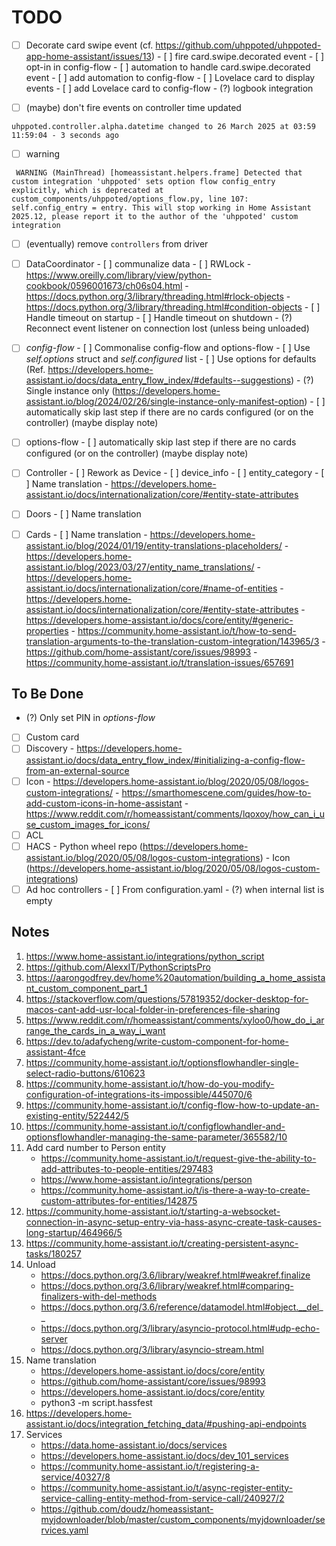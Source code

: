 # TODO

- [ ] Decorate card swipe event (cf. https://github.com/uhppoted/uhppoted-app-home-assistant/issues/13)
       - [ ] fire card.swipe.decorated event
             - [ ] opt-in in config-flow
       - [ ] automation to handle card.swipe.decorated event
       - [ ] add automation to config-flow
       - [ ] Lovelace card to display events
       - [ ] add Lovelace card to config-flow
       - (?) logbook integration

- [ ] (maybe) don't fire events on controller time updated
```
uhppoted.controller.alpha.datetime changed to 26 March 2025 at 03:59 11:59:04 - 3 seconds ago
```

- [ ] warning
```
 WARNING (MainThread) [homeassistant.helpers.frame] Detected that custom integration 'uhppoted' sets option flow config_entry explicitly, which is deprecated at custom_components/uhppoted/options_flow.py, line 107: self.config_entry = entry. This will stop working in Home Assistant 2025.12, please report it to the author of the 'uhppoted' custom integration
```

- [ ] (eventually) remove `controllers` from driver

- [ ] DataCoordinator
      - [ ] communalize data
            - [ ] RWLock
                  - https://www.oreilly.com/library/view/python-cookbook/0596001673/ch06s04.html
                  - https://docs.python.org/3/library/threading.html#rlock-objects
                  - https://docs.python.org/3/library/threading.html#condition-objects
      - [ ] Handle timeout on startup
      - [ ] Handle timeout on shutdown
      - (?) Reconnect event listener on connection lost (unless being unloaded)

- [ ] _config-flow_
      - [ ] Commonalise config-flow and options-flow
      - [ ] Use _self.options_ struct and _self.configured_ list
      - [ ] Use options for defaults (Ref. https://developers.home-assistant.io/docs/data_entry_flow_index/#defaults--suggestions)
      - (?) Single instance only (https://developers.home-assistant.io/blog/2024/02/26/single-instance-only-manifest-option)
      - [ ] automatically skip last step if there are no cards configured (or on the controller)
            (maybe display note)

- [ ] options-flow
      - [ ] automatically skip last step if there are no cards configured (or on the controller)
            (maybe display note)

- [ ] Controller
      - [ ] Rework as Device
      - [ ] device_info
      - [ ] entity_category
      - [ ] Name translation
            - https://developers.home-assistant.io/docs/internationalization/core/#entity-state-attributes

- [ ] Doors
      - [ ] Name translation

- [ ] Cards
      - [ ] Name translation
            - https://developers.home-assistant.io/blog/2024/01/19/entity-translations-placeholders/
            - https://developers.home-assistant.io/blog/2023/03/27/entity_name_translations/
            - https://developers.home-assistant.io/docs/internationalization/core/#name-of-entities
            - https://developers.home-assistant.io/docs/internationalization/core/#entity-state-attributes
            - https://developers.home-assistant.io/docs/core/entity/#generic-properties
            - https://community.home-assistant.io/t/how-to-send-translation-arguments-to-the-translation-custom-integration/143965/3
            - https://github.com/home-assistant/core/issues/98993
            - https://community.home-assistant.io/t/translation-issues/657691


## To Be Done

- (?) Only set PIN in _options-flow_
- [ ] Custom card
- [ ] Discovery
      - https://developers.home-assistant.io/docs/data_entry_flow_index/#initializing-a-config-flow-from-an-external-source
- [ ] Icon
      - https://developers.home-assistant.io/blog/2020/05/08/logos-custom-integrations/
      - https://smarthomescene.com/guides/how-to-add-custom-icons-in-home-assistant
      - https://www.reddit.com/r/homeassistant/comments/lqoxoy/how_can_i_use_custom_images_for_icons/
- [ ] ACL
- [ ] HACS
      - Python wheel repo (https://developers.home-assistant.io/blog/2020/05/08/logos-custom-integrations)
      - Icon (https://developers.home-assistant.io/blog/2020/05/08/logos-custom-integrations)
- [ ] Ad hoc controllers
      - [ ] From configuration.yaml
      - (?) when internal list is empty

## Notes

1.  https://www.home-assistant.io/integrations/python_script
2.  https://github.com/AlexxIT/PythonScriptsPro
3.  https://aarongodfrey.dev/home%20automation/building_a_home_assistant_custom_component_part_1
4.  https://stackoverflow.com/questions/57819352/docker-desktop-for-macos-cant-add-usr-local-folder-in-preferences-file-sharing
5.  https://www.reddit.com/r/homeassistant/comments/xyloo0/how_do_i_arrange_the_cards_in_a_way_i_want
6.  https://dev.to/adafycheng/write-custom-component-for-home-assistant-4fce
7.  https://community.home-assistant.io/t/optionsflowhandler-single-select-radio-buttons/610623
8.  https://community.home-assistant.io/t/how-do-you-modify-configuration-of-integrations-its-impossible/445070/6
9.  https://community.home-assistant.io/t/config-flow-how-to-update-an-existing-entity/522442/5
10. https://community.home-assistant.io/t/configflowhandler-and-optionsflowhandler-managing-the-same-parameter/365582/10
11. Add card number to Person entity
    - https://community.home-assistant.io/t/request-give-the-ability-to-add-attributes-to-people-entities/297483
    - https://www.home-assistant.io/integrations/person
    - https://community.home-assistant.io/t/is-there-a-way-to-create-custom-attributes-for-entities/142875
12. https://community.home-assistant.io/t/starting-a-websocket-connection-in-async-setup-entry-via-hass-async-create-task-causes-long-startup/464966/5
13. https://community.home-assistant.io/t/creating-persistent-async-tasks/180257
14. Unload
    - https://docs.python.org/3.6/library/weakref.html#weakref.finalize
    - https://docs.python.org/3.6/library/weakref.html#comparing-finalizers-with-del-methods
    - https://docs.python.org/3.6/reference/datamodel.html#object.__del__
    - https://docs.python.org/3/library/asyncio-protocol.html#udp-echo-server
    - https://docs.python.org/3/library/asyncio-stream.html
15. Name translation
    - https://developers.home-assistant.io/docs/core/entity
    - https://github.com/home-assistant/core/issues/98993
    - https://developers.home-assistant.io/docs/core/entity
    - python3 -m script.hassfest
16. https://developers.home-assistant.io/docs/integration_fetching_data/#pushing-api-endpoints
17. Services
    - https://data.home-assistant.io/docs/services
    - https://developers.home-assistant.io/docs/dev_101_services
    - https://community.home-assistant.io/t/registering-a-service/40327/8
    - https://community.home-assistant.io/t/async-register-entity-service-calling-entity-method-from-service-call/240927/2
    - https://github.com/doudz/homeassistant-myjdownloader/blob/master/custom_components/myjdownloader/services.yaml


